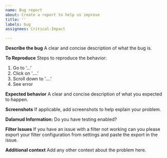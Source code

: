 ```yaml
---
name: Bug report
about: Create a report to help us improve
title: ''
labels: bug
assignees: Critical-Impact

---
```


**Describe the bug**
A clear and concise description of what the bug is.

**To Reproduce**
Steps to reproduce the behavior:
1. Go to '...'
2. Click on '....'
3. Scroll down to '....'
4. See error

**Expected behavior**
A clear and concise description of what you expected to happen.

**Screenshots**
If applicable, add screenshots to help explain your problem.

**Dalamud Information:**
Do you have testing enabled?

**Filter Issues**
If you have an issue with a filter not working can you please export your filter configuration from settings and paste the export in the issue.

**Additional context**
Add any other context about the problem here.

